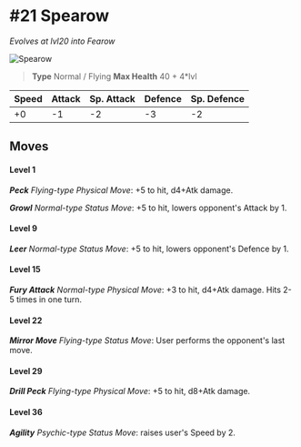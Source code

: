 # #21 Spearow
*Evolves at lvl20 into Fearow*

![Spearow](https://img.pokemondb.net/sprites/home/normal/1x/spearow.png)

> **Type** Normal / Flying
> **Max Health** 40 + 4\*lvl

| Speed | Attack | Sp. Attack | Defence | Sp. Defence |
| ----- | ------ | ---------- | ------- | ----------- |
| +0 | -1 | -2 | -3 | -2 |

## Moves
#### Level 1

***Peck** Flying-type Physical Move*: +5 to hit, d4+Atk damage. 

***Growl** Normal-type Status Move*: +5 to hit, lowers opponent's Attack by 1.
#### Level 9

***Leer** Normal-type Status Move*: +5 to hit, lowers opponent's Defence by 1.
#### Level 15

***Fury Attack** Normal-type Physical Move*: +3 to hit, d4+Atk damage. Hits 2-5 times in one turn.
#### Level 22

***Mirror Move** Flying-type Status Move*: User performs the opponent's last move.
#### Level 29

***Drill Peck** Flying-type Physical Move*: +5 to hit, d8+Atk damage. 
#### Level 36

***Agility** Psychic-type Status Move*: raises user's Speed by 2.

